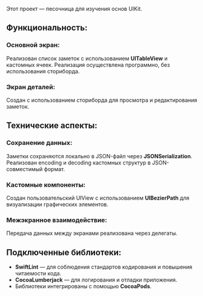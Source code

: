 Этот проект — песочница для изучения основ UIKit.

## Функциональность:
### Основной экран:
Реализован список заметок с использованием **UITableView** и кастомных ячеек. Реализация осуществлена программно, без использования сториборда.

### Экран деталей:
Создан с использованием сториборда для просмотра и редактирования заметок.

## Технические аспекты:
### Сохранение данных:
Заметки сохраняются локально в JSON-файл через **JSONSerialization**.
Реализован encoding и decoding кастомных структур в JSON-совместимый формат.

### Кастомные компоненты:
Создан пользовательский UIView с использованием **UIBezierPath** для визуализации графических элементов.

### Межэкранное взаимодействие:
Передача данных между экранами реализована через делегаты.

## Подключенные библиотеки:
- **SwiftLint** — для соблюдения стандартов кодирования и повышения читаемости кода.
- **CocoaLumberjack** — для логирования и отладки приложения.
- Библиотеки интегрированы с помощью **CocoaPods**.
